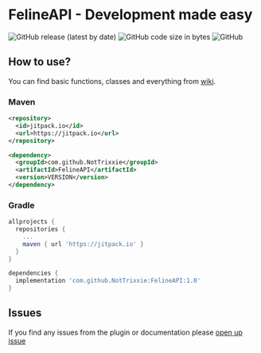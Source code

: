 # FelineAPI - Development made easy
![GitHub release (latest by date)](https://img.shields.io/github/v/release/NotTrixxie/FelineAPI) ![GitHub code size in bytes](https://img.shields.io/github/languages/code-size/NotTrixxie/FelineAPI) ![GitHub](https://img.shields.io/github/license/NotTrixxie/FelineAPI)


## How to use?
You can find basic functions, classes and everything from [wiki](https://github.com/NotTrixxie/FelineAPI/wiki).


### Maven
```xml
<repository>
  <id>jitpack.io</id>
  <url>https://jitpack.io</url>
</repository>
```
```xml
<dependency>
  <groupId>com.github.NotTrixxie</groupId>
  <artifactId>FelineAPI</artifactId>
  <version>VERSION</version>
</dependency>
```

### Gradle
```gradle
allprojects {
  repositories {
    ...
    maven { url 'https://jitpack.io' }
  }
}
```
```gradle
dependencies {
  implementation 'com.github.NotTrixxie:FelineAPI:1.0'
}
```

## Issues
If you find any issues from the plugin or documentation please [open up issue](https://github.com/NotTrixxie/FelineAPI/issues)
